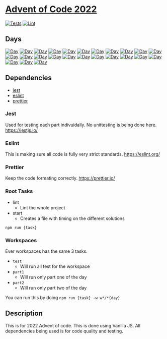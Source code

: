 # [Advent of Code 2022](https://adventofcode.com/2022)

[![Tests](https://github.com/ssmith323/advent-of-code-2022/actions/workflows/test.yml/badge.svg)](https://github.com/ssmith323/advent-of-code-2022/actions/workflows/test.yml)
[![Lint](https://github.com/ssmith323/advent-of-code-2022/actions/workflows/lint.yml/badge.svg)](https://github.com/ssmith323/advent-of-code-2022/actions/workflows/lint.yml)

## Days

[![Day](https://badgen.net/badge/01/%E2%98%86%E2%98%86/green)](workspaces/day01)
[![Day](https://badgen.net/badge/02/%E2%98%86%E2%98%86/gray)](workspaces/day02)
[![Day](https://badgen.net/badge/03/%E2%98%86%E2%98%86/gray)](workspaces/day03)
[![Day](https://badgen.net/badge/04/%E2%98%86%E2%98%86/gray)](workspaces/day04)
[![Day](https://badgen.net/badge/05/%E2%98%86%E2%98%86/gray)](workspaces/day05)
[![Day](https://badgen.net/badge/06/%E2%98%86%E2%98%86/gray)](workspaces/day06)
[![Day](https://badgen.net/badge/07/%E2%98%86%E2%98%86/gray)](workspaces/day07)
[![Day](https://badgen.net/badge/08/%E2%98%86%E2%98%86/gray)](workspaces/day08)
[![Day](https://badgen.net/badge/09/%E2%98%86%E2%98%86/gray)](workspaces/day09)
[![Day](https://badgen.net/badge/10/%E2%98%86%E2%98%86/gray)](workspaces/day10)
[![Day](https://badgen.net/badge/11/%E2%98%86%E2%98%86/gray)](workspaces/day11)
[![Day](https://badgen.net/badge/12/%E2%98%86%E2%98%86/gray)](workspaces/day12)
[![Day](https://badgen.net/badge/13/%E2%98%86%E2%98%86/gray)](workspaces/day13)
[![Day](https://badgen.net/badge/14/%E2%98%86%E2%98%86/gray)](workspaces/day14)
[![Day](https://badgen.net/badge/15/%E2%98%86%E2%98%86/gray)](workspaces/day15)
[![Day](https://badgen.net/badge/16/%E2%98%86%E2%98%86/gray)](workspaces/day16)
[![Day](https://badgen.net/badge/17/%E2%98%86%E2%98%86/gray)](workspaces/day17)
[![Day](https://badgen.net/badge/18/%E2%98%86%E2%98%86/gray)](workspaces/day18)
[![Day](https://badgen.net/badge/19/%E2%98%86%E2%98%86/gray)](workspaces/day19)
[![Day](https://badgen.net/badge/20/%E2%98%86%E2%98%86/gray)](workspaces/day20)
[![Day](https://badgen.net/badge/21/%E2%98%86%E2%98%86/gray)](workspaces/day21)
[![Day](https://badgen.net/badge/22/%E2%98%86%E2%98%86/gray)](workspaces/day22)
[![Day](https://badgen.net/badge/23/%E2%98%86%E2%98%86/gray)](workspaces/day23)
[![Day](https://badgen.net/badge/24/%E2%98%86%E2%98%86/gray)](workspaces/day24)
[![Day](https://badgen.net/badge/25/%E2%98%86%E2%98%86/gray)](workspaces/day25)

## Dependencies

* [jest](#jest)
* [eslint](#eslint)
* [prettier](#prettier)

### Jest

Used for testing each part indivuidally. No unittesting is being done here.
https://jestjs.io/

### Eslint

This is making sure all code is fully very strict standards.
https://eslint.org/

### Prettier

Keep the code formating correctly.
https://prettier.io/

### Root Tasks

* lint
    * Lint the whole project
* start
    * Creates a file with timing on the different solutions

`npm run {task}`

### Workspaces

Ever workspaces has the same 3 tasks.

* `test`
    * Will run all test for the workspace
* `part1`
    * Will run only part one of the day
* `part2`
    * Will run only part two of the day

You can run this by doing `npm run {task} -w w*/*{day}`

## Description

This is for 2022 Advent of code. This is done using Vanilla JS. All dependencies being used is for code quality and
testing. 

